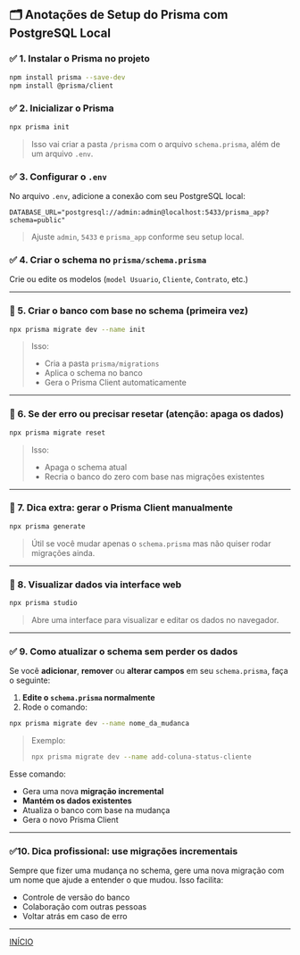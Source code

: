 ## 🗂️ Anotações de Setup do Prisma com PostgreSQL Local

### ✅ 1. Instalar o Prisma no projeto

```bash
npm install prisma --save-dev
npm install @prisma/client
```

### ✅ 2. Inicializar o Prisma

```bash
npx prisma init
```

> Isso vai criar a pasta `/prisma` com o arquivo `schema.prisma`, além de um arquivo `.env`.

### ✅ 3. Configurar o `.env`

No arquivo `.env`, adicione a conexão com seu PostgreSQL local:

```env
DATABASE_URL="postgresql://admin:admin@localhost:5433/prisma_app?schema=public"
```

> Ajuste `admin`, `5433` e `prisma_app` conforme seu setup local.

### ✅ 4. Criar o schema no `prisma/schema.prisma`

Crie ou edite os modelos (`model Usuario`, `Cliente`, `Contrato`, etc.)

---

### 🚀 5. Criar o banco com base no schema (primeira vez)

```bash
npx prisma migrate dev --name init
```

> Isso:
>
> * Cria a pasta `prisma/migrations`
> * Aplica o schema no banco
> * Gera o Prisma Client automaticamente

---

### 🔄 6. Se der erro ou precisar resetar (atenção: apaga os dados)

```bash
npx prisma migrate reset
```

> Isso:
>
> * Apaga o schema atual
> * Recria o banco do zero com base nas migrações existentes

---

### 🧠 7. Dica extra: gerar o Prisma Client manualmente

```bash
npx prisma generate
```

> Útil se você mudar apenas o `schema.prisma` mas não quiser rodar migrações ainda.

---

### 👀 8. Visualizar dados via interface web

```bash
npx prisma studio
```

> Abre uma interface para visualizar e editar os dados no navegador.

---

### ✅ 9. **Como atualizar o schema sem perder os dados**

Se você **adicionar**, **remover** ou **alterar campos** em seu `schema.prisma`, faça o seguinte:

1. **Edite o `schema.prisma` normalmente**
2. Rode o comando:

```bash
npx prisma migrate dev --name nome_da_mudanca
```

> Exemplo:
>
> ```bash
> npx prisma migrate dev --name add-coluna-status-cliente
> ```

Esse comando:

* Gera uma nova **migração incremental**
* **Mantém os dados existentes**
* Atualiza o banco com base na mudança
* Gera o novo Prisma Client

---

### ✅10. Dica profissional: use migrações incrementais

Sempre que fizer uma mudança no schema, gere uma nova migração com um nome que ajude a entender o que mudou. Isso facilita:

* Controle de versão do banco
* Colaboração com outras pessoas
* Voltar atrás em caso de erro

---

[INÍCIO](/docs/Capitulos/PRISMA.md)